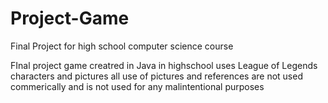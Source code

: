 # Project-Game
Final Project for high school computer science course

FInal project game creatred in Java in highschool
uses League of Legends characters and pictures
all use of pictures and references are not used commerically and is not used for any malintentional purposes
